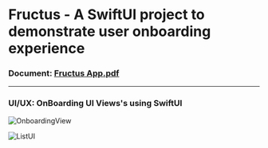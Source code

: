 # Fructus - A SwiftUI project to demonstrate user onboarding experience

### Document: [Fructus App.pdf](https://github.com/Ashish-Langhe/Fructus/files/7677965/Fructus.App.pdf)

-------------------------------------------------------
### UI/UX: OnBoarding UI Views's using SwiftUI

![OnboardingView](https://user-images.githubusercontent.com/95478770/144981463-e5e4534e-dfd1-43e4-9412-44ba11107123.png)


![ListUI](https://user-images.githubusercontent.com/95478770/145255237-c5acfb19-de52-4af1-95a2-13edc03dec3e.png)
